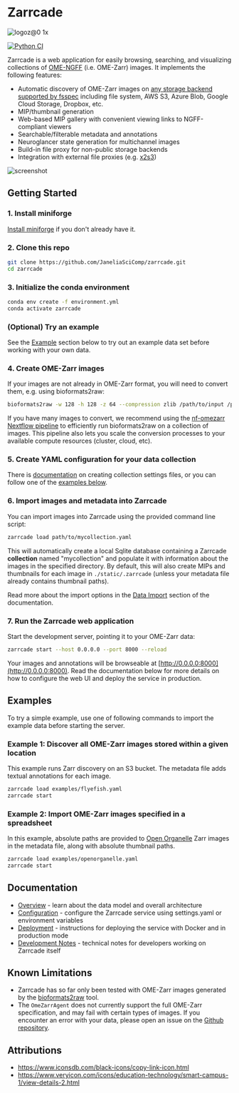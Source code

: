 # Zarrcade 

![logoz@0 1x](https://github.com/user-attachments/assets/21e45ddf-f53b-4391-9014-e1cad0243e7e)

[![Python CI](https://github.com/JaneliaSciComp/zarrcade/actions/workflows/python-ci.yml/badge.svg)](https://github.com/JaneliaSciComp/zarrcade/actions/workflows/python-ci.yml)

Zarrcade is a web application for easily browsing, searching, and visualizing collections of [OME-NGFF](https://github.com/ome/ngff) (i.e. OME-Zarr) images. It implements the following features:

* Automatic discovery of OME-Zarr images on [any storage backend supported by fsspec](https://filesystem-spec.readthedocs.io/en/latest/api.html#other-known-implementations) including file system, AWS S3, Azure Blob, Google Cloud Storage, Dropbox, etc.
* MIP/thumbnail generation
* Web-based MIP gallery with convenient viewing links to NGFF-compliant viewers
* Searchable/filterable metadata and annotations
* Neuroglancer state generation for multichannel images
* Build-in file proxy for non-public storage backends
* Integration with external file proxies (e.g. [x2s3](https://github.com/JaneliaSciComp/x2s3))
 
![screenshot](https://github.com/user-attachments/assets/15ff03b4-2c90-4307-9771-fb6041676588)


## Getting Started

### 1. Install miniforge

[Install miniforge]([https://docs.conda.io/en/latest/miniforge.html](https://github.com/conda-forge/miniforge)) if you don't already have it.

### 2. Clone this repo

```bash
git clone https://github.com/JaneliaSciComp/zarrcade.git
cd zarrcade
```

### 3. Initialize the conda environment

```bash
conda env create -f environment.yml
conda activate zarrcade
```

### (Optional) Try an example

See the [Example](#examples) section below to try out an example data set before working with your own data.

### 4. Create OME-Zarr images

If your images are not already in OME-Zarr format, you will need to convert them, e.g. using bioformats2raw:

```bash
bioformats2raw -w 128 -h 128 -z 64 --compression zlib /path/to/input /path/to/zarr
```

If you have many images to convert, we recommend using the [nf-omezarr Nextflow pipeline](https://github.com/JaneliaSciComp/nf-omezarr) to efficiently run bioformats2raw on a collection of images. This pipeline also lets you scale the conversion processes to your available compute resources (cluster, cloud, etc).

### 5. Create YAML configuration for your data collection

There is [documentation](docs/Configuration.md) on creating collection settings files, or you can follow one of the [examples below](#examples).


### 6. Import images and metadata into Zarrcade

You can import images into Zarrcade using the provided command line script:

```bash
zarrcade load path/to/mycollection.yaml
```

This will automatically create a local Sqlite database containing a Zarrcade **collection** named "mycollection" and populate it with information about the images in the specified directory. By default, this will also create MIPs and thumbnails for each image in `./static/.zarrcade` (unless your metadata file already contains thumbnail paths). 

Read more about the import options in the [Data Import](./docs/DataImport.md) section of the documentation.

### 7. Run the Zarrcade web application

Start the development server, pointing it to your OME-Zarr data:

```bash
zarrcade start --host 0.0.0.0 --port 8000 --reload
```

Your images and annotations will be browseable at [http://0.0.0.0:8000](http://0.0.0.0:8000). Read the documentation below for more details on how to configure the web UI and deploy the service in production.


## Examples

To try a simple example, use one of following commands to import the example data before starting the server.

### Example 1: Discover all OME-Zarr images stored within a given location

This example runs Zarr discovery on an S3 bucket. The metadata file adds textual annotations for each image. 

```bash
zarrcade load examples/flyefish.yaml
zarrcade start
```

### Example 2: Import OME-Zarr images specified in a spreadsheet

In this example, absolute paths are provided to [Open Organelle](https://openorganelle.janelia.org/) Zarr images in the metadata file, along with absolute thumbnail paths.

```bash
zarrcade load examples/openorganelle.yaml 
zarrcade start
```

## Documentation

* [Overview](./docs/Overview.md) - learn about the data model and overall architecture
* [Configuration](./docs/Configuration.md) - configure the Zarrcade service using settings.yaml or environment variables
* [Deployment](./docs/Deployment.md) - instructions for deploying the service with Docker and in production mode
* [Development Notes](./docs/Development.md) - technical notes for developers working on Zarrcade itself


## Known Limitations

* Zarrcade has so far only been tested with OME-Zarr images generated by the [bioformats2raw](https://github.com/ome/bioformats2raw) tool.
* The `OmeZarrAgent` does not currently support the full OME-Zarr specification, and may fail with certain types of images. If you encounter an error with your data, please open an issue on the [Github repository](https://github.com/JaneliaSciComp/zarrcade/issues).


## Attributions

* <https://www.iconsdb.com/black-icons/copy-link-icon.html>
* <https://www.veryicon.com/icons/education-technology/smart-campus-1/view-details-2.html>
